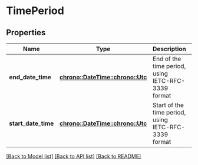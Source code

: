 # TimePeriod

## Properties
Name | Type | Description | Notes
------------ | ------------- | ------------- | -------------
**end_date_time** | [**chrono::DateTime::<chrono::Utc>**](DateTime.md) | End of the time period, using IETC-RFC-3339 format | [optional] [default to None]
**start_date_time** | [**chrono::DateTime::<chrono::Utc>**](DateTime.md) | Start of the time period, using IETC-RFC-3339 format | [optional] [default to None]

[[Back to Model list]](../README.md#documentation-for-models) [[Back to API list]](../README.md#documentation-for-api-endpoints) [[Back to README]](../README.md)


